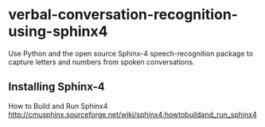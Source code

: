 verbal-conversation-recognition-using-sphinx4
=======================================================

Use Python and the open source Sphinx-4 speech-recognition package to capture letters and numbers from spoken conversations.


Installing Sphinx-4
--------------------
How to Build and Run Sphinx4 http://cmusphinx.sourceforge.net/wiki/sphinx4:howtobuildand_run_sphinx4

